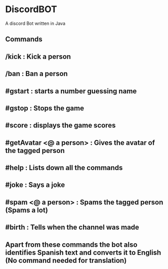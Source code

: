 # DiscordBOT
A discord Bot written in Java
## Commands 
## /kick : Kick a person
## /ban : Ban a person
## #gstart : starts a number guessing name
## #gstop : Stops the game
## #score : displays the game scores
## #getAvatar <@ a person> : Gives the avatar of the tagged person
## #help : Lists down all the commands
## #joke : Says a joke
## #spam <@ a person> : Spams the tagged person (Spams a lot)
## #birth : Tells when the channel was made 

## Apart from these commands the bot also identifies Spanish text and converts it to English (No command needed for translation)
